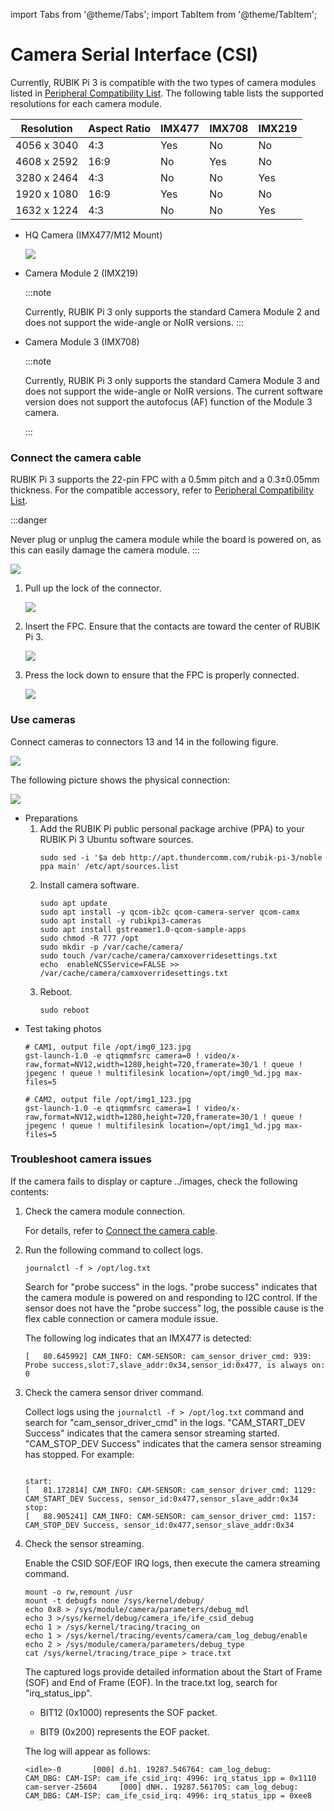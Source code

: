 import Tabs from '@theme/Tabs';
import TabItem from '@theme/TabItem';


# Camera Serial Interface (CSI)

Currently, RUBIK Pi 3 is compatible with the two types of camera modules listed in [Peripheral Compatibility List](/documentation/docs-en/docs/peripheral-compatibility-list.md). The following table lists the supported resolutions for each camera module.

| Resolution  | Aspect Ratio | IMX477 | IMX708 | IMX219 |
| ----------- | ----         | ------ | ------ | ------ |
| 4056 x 3040 | 4:3          | Yes    | No     | No     |
| 4608 x 2592 | 16:9         | No     | Yes    | No     |
| 3280 x 2464 | 4:3          | No     | No     | Yes    |
| 1920 x 1080 | 16:9         | Yes    | No     | No     |
| 1632 x 1224 | 4:3          | No     | No     | Yes    |
* HQ Camera (IMX477/M12 Mount)

  ![](../images/20250314-155508.jpg)

* Camera Module 2 (IMX219)

  :::note
  
  Currently, RUBIK Pi 3 only supports the standard Camera Module 2 and does not support the wide-angle or NoIR versions.
  :::

* Camera Module 3 (IMX708)
  
  :::note

  Currently, RUBIK Pi 3 only supports the standard Camera Module 3 and does not support the wide-angle or NoIR versions. The current software version does not support the autofocus (AF) function of the Module 3 camera.
  
  :::

### Connect the camera cable

RUBIK Pi 3 supports the 22-pin FPC with a 0.5mm pitch and a 0.3±0.05mm thickness. For the compatible accessory, refer to [Peripheral Compatibility List](/documentation/docs-en/docs/peripheral-compatibility-list.md).

:::danger

Never plug or unplug the camera module while the board is powered on, as this can easily damage the camera module.
:::

![](../images/20250314-155515.jpg)

1. Pull up the lock of the connector.

   ![](../images/20250314-155519.jpg)

2. Insert the FPC. Ensure that the contacts are toward the center of RUBIK Pi 3.

   ![](../images/20250314-155503.jpg)

3. Press the lock down to ensure that the FPC is properly connected.

   ![](../images/20250314-155500.jpg)

### Use cameras

Connect cameras to connectors 13 and 14 in the following figure.

![](../images/image-124.jpg)

The following picture shows the physical connection:

![](../images/20250314-155452.jpg)

* Preparations
    1. Add the RUBIK Pi public personal package archive (PPA) to your RUBIK Pi 3 Ubuntu software sources.
        ```shell
        sudo sed -i '$a deb http://apt.thundercomm.com/rubik-pi-3/noble ppa main' /etc/apt/sources.list
        ```
    2. Install camera software.
        ```shell
        sudo apt update
        sudo apt install -y qcom-ib2c qcom-camera-server qcom-camx
        sudo apt install -y rubikpi3-cameras
        sudo apt install gstreamer1.0-qcom-sample-apps
        sudo chmod -R 777 /opt
        sudo mkdir -p /var/cache/camera/
        sudo touch /var/cache/camera/camxoverridesettings.txt
        echo  enableNCSService=FALSE >> /var/cache/camera/camxoverridesettings.txt
        ```
    3. Reboot.
        ```shell
        sudo reboot
        ```
* Test taking photos
    ```shell
    # CAM1, output file /opt/img0_123.jpg
    gst-launch-1.0 -e qtiqmmfsrc camera=0 ! video/x-raw,format=NV12,width=1280,height=720,framerate=30/1 ! queue ! jpegenc ! queue ! multifilesink location=/opt/img0_%d.jpg max-files=5

    # CAM2, output file /opt/img1_123.jpg
    gst-launch-1.0 -e qtiqmmfsrc camera=1 ! video/x-raw,format=NV12,width=1280,height=720,framerate=30/1 ! queue ! jpegenc ! queue ! multifilesink location=/opt/img1_%d.jpg max-files=5
    ```


### Troubleshoot camera issues

If the camera fails to display or capture ../images, check the following contents:

1. Check the camera module connection.

   For details, refer to [Connect the camera cable](#connect-the-camera-cable).

2. Run the following command to collect logs.

   ```shell
   journalctl -f > /opt/log.txt
   ```

   Search for "probe success" in the logs. "probe success" indicates that the camera module is powered on and responding to I2C control. If the sensor does not have the "probe success" log, the possible cause is the flex cable connection or camera module issue.
   

   The following log indicates that an IMX477 is detected:

   ```shell
   [   80.645992] CAM_INFO: CAM-SENSOR: cam_sensor_driver_cmd: 939: Probe success,slot:7,slave_addr:0x34,sensor_id:0x477, is always on: 0
   ```

3. Check the camera sensor driver command.

   Collect logs using the `journalctl -f > /opt/log.txt` command and search for "cam_sensor_driver_cmd" in the logs. "CAM_START_DEV Success" indicates that the camera sensor streaming started. "CAM_STOP_DEV Success" indicates that the camera sensor streaming has stopped. For example:

   ```shell

   start:
   [   81.172814] CAM_INFO: CAM-SENSOR: cam_sensor_driver_cmd: 1129: CAM_START_DEV Success, sensor_id:0x477,sensor_slave_addr:0x34
   stop:
   [   88.905241] CAM_INFO: CAM-SENSOR: cam_sensor_driver_cmd: 1157: CAM_STOP_DEV Success, sensor_id:0x477,sensor_slave_addr:0x34
   ```

4. Check the sensor streaming.

   Enable the CSID SOF/EOF IRQ logs, then execute the camera streaming command.

   ```shell
   mount -o rw,remount /usr
   mount -t debugfs none /sys/kernel/debug/
   echo 0x8 > /sys/module/camera/parameters/debug_mdl
   echo 3 >/sys/kernel/debug/camera_ife/ife_csid_debug
   echo 1 > /sys/kernel/tracing/tracing_on
   echo 1 > /sys/kernel/tracing/events/camera/cam_log_debug/enable
   echo 2 > /sys/module/camera/parameters/debug_type
   cat /sys/kernel/tracing/trace_pipe > trace.txt

   ```

   The captured logs provide detailed information about the Start of Frame (SOF) and End of Frame (EOF). In the trace.txt log, search for "irq_status_ipp".

   * BIT12 (0x1000) represents the SOF packet.

   * BIT9 (0x200) represents the EOF packet.

   The log will appear as follows:

   ```shell
   <idle>-0       [000] d.h1. 19287.546764: cam_log_debug:
   CAM_DBG: CAM-ISP: cam_ife_csid_irq: 4996: irq_status_ipp = 0x1110 cam-server-25604     [000] dNH.. 19287.561705: cam_log_debug:
   CAM_DBG: CAM-ISP: cam_ife_csid_irq: 4996: irq_status_ipp = 0xee8
   ```
